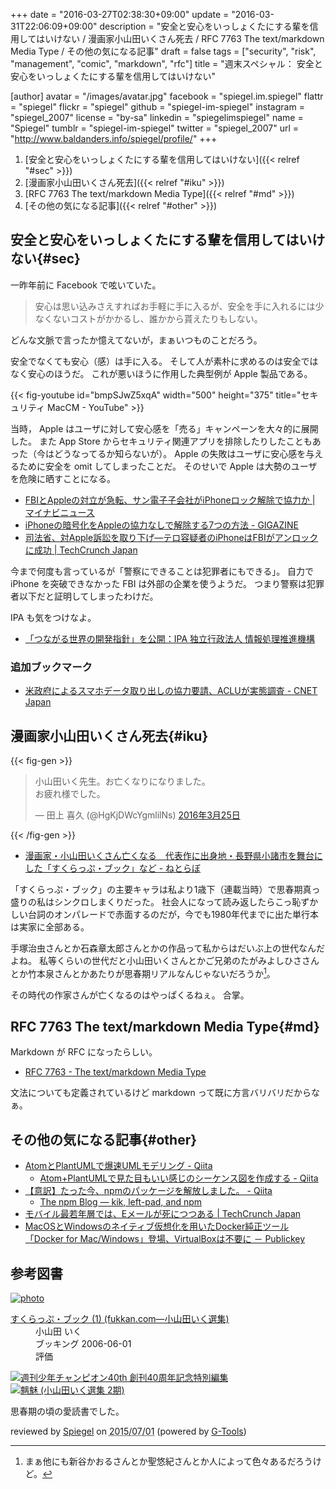 +++
date = "2016-03-27T02:38:30+09:00"
update = "2016-03-31T22:06:09+09:00"
description = "安全と安心をいっしょくたにする輩を信用してはいけない / 漫画家小山田いくさん死去 / RFC 7763 The text/markdown Media Type / その他の気になる記事"
draft = false
tags = ["security", "risk", "management", "comic", "markdown", "rfc"]
title = "週末スペシャル： 安全と安心をいっしょくたにする輩を信用してはいけない"

[author]
  avatar = "/images/avatar.jpg"
  facebook = "spiegel.im.spiegel"
  flattr = "spiegel"
  flickr = "spiegel"
  github = "spiegel-im-spiegel"
  instagram = "spiegel_2007"
  license = "by-sa"
  linkedin = "spiegelimspiegel"
  name = "Spiegel"
  tumblr = "spiegel-im-spiegel"
  twitter = "spiegel_2007"
  url = "http://www.baldanders.info/spiegel/profile/"
+++

1. [安全と安心をいっしょくたにする輩を信用してはいけない]({{< relref "#sec" >}})
1. [漫画家小山田いくさん死去]({{< relref "#iku" >}})
1. [RFC 7763 The text/markdown Media Type]({{< relref "#md" >}})
1. [その他の気になる記事]({{< relref "#other" >}})

## 安全と安心をいっしょくたにする輩を信用してはいけない{#sec}

一昨年前に Facebook で呟いていた。

> 安心は思い込みさえすればお手軽に手に入るが、安全を手に入れるには少なくないコストがかかるし、誰かから貰えたりもしない。

どんな文脈で言ったか憶えてないが，まぁいつものことだろう。

安全でなくても安心（感）は手に入る。
そして人が素朴に求めるのは安全ではなく安心のほうだ。
これが悪いほうに作用した典型例が Apple 製品である。

{{< fig-youtube id="bmpSJwZ5xqA" width="500" height="375" title="セキュリティ MacCM - YouTube" >}}

当時， Apple はユーザに対して安心感を「売る」キャンペーンを大々的に展開した。
また App Store からセキュリティ関連アプリを排除したりしたこともあった（今はどうなってるか知らないが）。
Apple の失敗はユーザに安心感を与えるために安全を omit してしまったことだ。
そのせいで Apple は大勢のユーザを危険に晒すことになる。

- [FBIとAppleの対立が急転、サン電子子会社がiPhoneロック解除で協力か | マイナビニュース](http://news.mynavi.jp/news/2016/03/24/162/)
- [iPhoneの暗号化をAppleの協力なしで解除する7つの方法 - GIGAZINE](http://gigazine.net/news/20160324-fbi-unlock-iphone/)
- [司法省、対Apple訴訟を取り下げ―テロ容疑者のiPhoneはFBIがアンロックに成功 | TechCrunch Japan](http://jp.techcrunch.com/2016/03/29/20160328justice-department-drops-lawsuit-against-apple-over-iphone-unlocking-case/)

今まで何度も言っているが「警察にできることは犯罪者にもできる」。
自力で iPhone を突破できなかった FBI は外部の企業を使うようだ。
つまり警察は犯罪者以下だと証明してしまったわけだ。

IPA も気をつけなよ。

- [「つながる世界の開発指針」を公開：IPA 独立行政法人 情報処理推進機構](https://www.ipa.go.jp/sec/reports/20160324.html)

### 追加ブックマーク

- [米政府によるスマホデータ取り出しの協力要請、ACLUが実態調査 - CNET Japan](http://japan.cnet.com/news/society/35080404/)

## 漫画家小山田いくさん死去{#iku}

{{< fig-gen >}}
<blockquote class="twitter-tweet" data-lang="ja"><p lang="ja" dir="ltr">小山田いく先生。お亡くなりになりました。<br>お疲れ様でした。</p>&mdash; 田上 喜久 (@HgKjDWcYgmlilNs) <a href="https://twitter.com/HgKjDWcYgmlilNs/status/713252253725904896">2016年3月25日</a></blockquote>
{{< /fig-gen >}}

- [漫画家・小山田いくさん亡くなる　代表作に出身地・長野県小諸市を舞台にした「すくらっぷ・ブック」など - ねとらぼ](http://nlab.itmedia.co.jp/nl/articles/1603/25/news127.html)

「すくらっぷ・ブック」の主要キャラは私より1歳下（連載当時）で思春期真っ盛りの私はシンクロしまくりだった。
社会人になって読み返したらこっ恥ずかしい台詞のオンパレードで赤面するのだが，今でも1980年代までに出た単行本は実家に全部ある。

手塚治虫さんとか石森章太郎さんとかの作品って私からはだいぶ上の世代なんだよね。
私等くらいの世代だと小山田いくさんとかご兄弟のたがみよしひささんとか竹本泉さんとかあたりが思春期リアルなんじゃないだろうか[^a]。

[^a]: まぁ他にも新谷かおるさんとか聖悠紀さんとか人によって色々あるだろうけど。

その時代の作家さんが亡くなるのはやっぱくるねぇ。
合掌。

## RFC 7763 The text/markdown Media Type{#md}

Markdown が RFC になったらしい。

- [RFC 7763 - The text/markdown Media Type](https://tools.ietf.org/html/rfc7763)

文法についても定義されているけど markdown って既に方言バリバリだからなぁ。

## その他の気になる記事{#other}

- [AtomとPlantUMLで爆速UMLモデリング - Qiita](http://qiita.com/nakahashi/items/3d88655f055ca6a2617c)
	- [Atom+PlantUMLで見た目もいい感じのシーケンス図を作成する - Qiita](http://qiita.com/k_nakayama/items/77ca73753ebd049a66de)
- [【意訳】たった今、npmのパッケージを解放しました。 - Qiita](http://qiita.com/chuck0523/items/ee23293f2645d40cb317)
    - [The npm Blog — kik, left-pad, and npm](http://blog.npmjs.org/post/141577284765/kik-left-pad-and-npm)
- [モバイル最若年層では、Eメールが死につつある | TechCrunch Japan](http://jp.techcrunch.com/2016/03/25/20160324email-is-dying-among-mobiles-youngest-users/)
- [MacOSとWindowsのネイティブ仮想化を用いたDocker純正ツール「Docker for Mac/Windows」登場、VirtualBoxは不要に － Publickey](http://www.publickey1.jp/blog/16/docker_for_macwindows.html)

## 参考図書

<div class="hreview" ><a class="item url" href="http://www.amazon.co.jp/exec/obidos/ASIN/483544213X/baldandersinf-22/"><img src="http://ecx.images-amazon.com/images/I/518uMdKYp3L._SL160_.jpg" alt="photo" class="photo"  /></a><dl ><dt class="fn"><a class="item url" href="http://www.amazon.co.jp/exec/obidos/ASIN/483544213X/baldandersinf-22/">すくらっぷ・ブック (1) (fukkan.com―小山田いく選集)</a></dt><dd>小山田 いく </dd><dd>ブッキング 2006-06-01</dd><dd>評価<abbr class="rating" title="5"><img src="http://g-images.amazon.com/images/G/01/detail/stars-5-0.gif" alt="" /></abbr> </dd></dl><p class="similar"><a href="http://www.amazon.co.jp/exec/obidos/ASIN/425310200X/baldandersinf-22/" target="_top"><img src="http://images.amazon.com/images/P/425310200X.09._SCTHUMBZZZ_.jpg"  alt="週刊少年チャンピオン40th 創刊40周年記念特別編集"  /></a> <a href="http://www.amazon.co.jp/exec/obidos/ASIN/4835442970/baldandersinf-22/" target="_top"><img src="http://images.amazon.com/images/P/4835442970.09._SCTHUMBZZZ_.jpg"  alt="魑魅 (小山田いく選集 2期)"  /></a> </p>
<p class="description">思春期の頃の愛読書でした。</p>
<p class="gtools" >reviewed by <a href='#maker' class='reviewer'>Spiegel</a> on <abbr class="dtreviewed" title="2015-07-01">2015/07/01</abbr> (powered by <a href="http://www.goodpic.com/mt/aws/index.html" >G-Tools</a>)</p>
</div>
